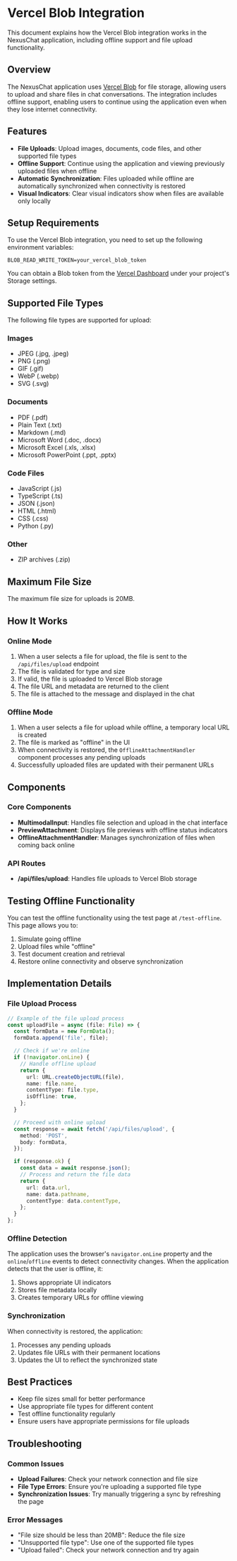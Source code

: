 # Vercel Blob Integration

This document explains how the Vercel Blob integration works in the NexusChat application, including offline support and file upload functionality.

## Overview

The NexusChat application uses [Vercel Blob](https://vercel.com/docs/storage/vercel-blob) for file storage, allowing users to upload and share files in chat conversations. The integration includes offline support, enabling users to continue using the application even when they lose internet connectivity.

## Features

- **File Uploads**: Upload images, documents, code files, and other supported file types
- **Offline Support**: Continue using the application and viewing previously uploaded files when offline
- **Automatic Synchronization**: Files uploaded while offline are automatically synchronized when connectivity is restored
- **Visual Indicators**: Clear visual indicators show when files are available only locally

## Setup Requirements

To use the Vercel Blob integration, you need to set up the following environment variables:

```
BLOB_READ_WRITE_TOKEN=your_vercel_blob_token
```

You can obtain a Blob token from the [Vercel Dashboard](https://vercel.com/dashboard) under your project's Storage settings.

## Supported File Types

The following file types are supported for upload:

### Images
- JPEG (.jpg, .jpeg)
- PNG (.png)
- GIF (.gif)
- WebP (.webp)
- SVG (.svg)

### Documents
- PDF (.pdf)
- Plain Text (.txt)
- Markdown (.md)
- Microsoft Word (.doc, .docx)
- Microsoft Excel (.xls, .xlsx)
- Microsoft PowerPoint (.ppt, .pptx)

### Code Files
- JavaScript (.js)
- TypeScript (.ts)
- JSON (.json)
- HTML (.html)
- CSS (.css)
- Python (.py)

### Other
- ZIP archives (.zip)

## Maximum File Size

The maximum file size for uploads is 20MB.

## How It Works

### Online Mode

1. When a user selects a file for upload, the file is sent to the `/api/files/upload` endpoint
2. The file is validated for type and size
3. If valid, the file is uploaded to Vercel Blob storage
4. The file URL and metadata are returned to the client
5. The file is attached to the message and displayed in the chat

### Offline Mode

1. When a user selects a file for upload while offline, a temporary local URL is created
2. The file is marked as "offline" in the UI
3. When connectivity is restored, the `OfflineAttachmentHandler` component processes any pending uploads
4. Successfully uploaded files are updated with their permanent URLs

## Components

### Core Components

- **MultimodalInput**: Handles file selection and upload in the chat interface
- **PreviewAttachment**: Displays file previews with offline status indicators
- **OfflineAttachmentHandler**: Manages synchronization of files when coming back online

### API Routes

- **/api/files/upload**: Handles file uploads to Vercel Blob storage

## Testing Offline Functionality

You can test the offline functionality using the test page at `/test-offline`. This page allows you to:

1. Simulate going offline
2. Upload files while "offline"
3. Test document creation and retrieval
4. Restore online connectivity and observe synchronization

## Implementation Details

### File Upload Process

```typescript
// Example of the file upload process
const uploadFile = async (file: File) => {
  const formData = new FormData();
  formData.append('file', file);

  // Check if we're online
  if (!navigator.onLine) {
    // Handle offline upload
    return {
      url: URL.createObjectURL(file),
      name: file.name,
      contentType: file.type,
      isOffline: true,
    };
  }

  // Proceed with online upload
  const response = await fetch('/api/files/upload', {
    method: 'POST',
    body: formData,
  });

  if (response.ok) {
    const data = await response.json();
    // Process and return the file data
    return {
      url: data.url,
      name: data.pathname,
      contentType: data.contentType,
    };
  }
};
```

### Offline Detection

The application uses the browser's `navigator.onLine` property and the `online`/`offline` events to detect connectivity changes. When the application detects that the user is offline, it:

1. Shows appropriate UI indicators
2. Stores file metadata locally
3. Creates temporary URLs for offline viewing

### Synchronization

When connectivity is restored, the application:

1. Processes any pending uploads
2. Updates file URLs with their permanent locations
3. Updates the UI to reflect the synchronized state

## Best Practices

- Keep file sizes small for better performance
- Use appropriate file types for different content
- Test offline functionality regularly
- Ensure users have appropriate permissions for file uploads

## Troubleshooting

### Common Issues

- **Upload Failures**: Check your network connection and file size
- **File Type Errors**: Ensure you're uploading a supported file type
- **Synchronization Issues**: Try manually triggering a sync by refreshing the page

### Error Messages

- "File size should be less than 20MB": Reduce the file size
- "Unsupported file type": Use one of the supported file types
- "Upload failed": Check your network connection and try again

